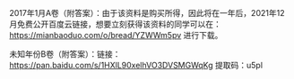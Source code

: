 2017年1月A卷（附答案）：由于该资料是购买所得，因此将在一年后，2021年12月免费公开百度云链接，想要立刻获得该资料的同学可以在：https://mianbaoduo.com/o/bread/YZWWm5pv 进行下载。

未知年份B卷（附答案）：链接：https://pan.baidu.com/s/1HXlL90xelhVO3DVSMGWqKg  提取码：u5pl 


